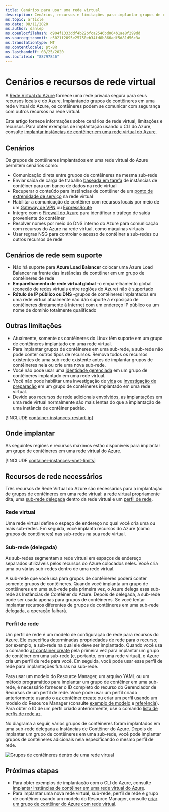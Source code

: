 ```yaml
---
title: Cenários para usar uma rede virtual
description: Cenários, recursos e limitações para implantar grupos de contêineres em uma rede virtual do Azure.
ms.topic: article
ms.date: 08/11/2020
ms.author: danlep
ms.openlocfilehash: d904f1333ddf4b22bfca2546bd064b1ae8f299dd
ms.sourcegitcommit: c5021f2095e25750eb34fd0b866adf5d81d56c3a
ms.translationtype: MT
ms.contentlocale: pt-BR
ms.lasthandoff: 08/25/2020
ms.locfileid: "88797846"
---
```

# <a name="virtual-network-scenarios-and-resources"></a>Cenários e recursos de rede virtual

A [Rede Virtual do Azure](../virtual-network/virtual-networks-overview.md) fornece uma rede privada segura para seus recursos locais e do Azure. Implantando grupos de contêineres em uma rede virtual do Azure, os contêineres podem se comunicar com segurança com outros recursos na rede virtual. 

Este artigo fornece informações sobre cenários de rede virtual, limitações e recursos. Para obter exemplos de implantação usando o CLI do Azure, consulte [implantar instâncias de contêiner em uma rede virtual do Azure](container-instances-vnet.md).

## <a name="scenarios"></a>Cenários

Os grupos de contêineres implantados em uma rede virtual do Azure permitem cenários como:

* Comunicação direta entre grupos de contêineres na mesma sub-rede
* Enviar saída de carga de trabalho [baseada em tarefa](container-instances-restart-policy.md) de instâncias de contêiner para um banco de dados na rede virtual
* Recuperar o conteúdo para instâncias de contêiner de um [ponto de extremidade de serviço](../virtual-network/virtual-network-service-endpoints-overview.md) na rede virtual
* Habilitar a comunicação de contêiner com recursos locais por meio de um [Gateway de VPN](../vpn-gateway/vpn-gateway-about-vpngateways.md) ou [ExpressRoute](../expressroute/expressroute-introduction.md)
* Integre com o [Firewall do Azure](../firewall/overview.md) para identificar o tráfego de saída proveniente do contêiner 
* Resolver nomes por meio do DNS interno do Azure para comunicação com recursos do Azure na rede virtual, como máquinas virtuais
* Usar regras NSG para controlar o acesso de contêiner a sub-redes ou outros recursos de rede

## <a name="unsupported-networking-scenarios"></a>Cenários de rede sem suporte 

* Não há suporte para **Azure Load Balancer** colocar uma Azure Load Balancer na frente das instâncias de contêiner em um grupo de contêineres de rede
* **Emparelhamento de rede virtual global** -o emparelhamento global (conexão de redes virtuais entre regiões do Azure) não é suportado
* **Rótulo de IP público ou DNS** -grupos de contêineres implantados em uma rede virtual atualmente não dão suporte à exposição de contêineres diretamente à Internet com um endereço IP público ou um nome de domínio totalmente qualificado

## <a name="other-limitations"></a>Outras limitações

* Atualmente, somente os contêineres do Linux têm suporte em um grupo de contêineres implantado em uma rede virtual.
* Para implantar grupos de contêineres em uma sub-rede, a sub-rede não pode conter outros tipos de recursos. Remova todos os recursos existentes de uma sub-rede existente antes de implantar grupos de contêineres nela ou crie uma nova sub-rede.
* Você não pode usar uma [identidade gerenciada](container-instances-managed-identity.md) em um grupo de contêineres implantado em uma rede virtual.
* Você não pode habilitar uma investigação de [vida](container-instances-liveness-probe.md) ou [investigação de preparação](container-instances-readiness-probe.md) em um grupo de contêineres implantado em uma rede virtual.
* Devido aos recursos de rede adicionais envolvidos, as implantações em uma rede virtual normalmente são mais lentas do que a implantação de uma instância de contêiner padrão.

[!INCLUDE [container-instances-restart-ip](../../includes/container-instances-restart-ip.md)]

## <a name="where-to-deploy"></a>Onde implantar

As seguintes regiões e recursos máximos estão disponíveis para implantar um grupo de contêineres em uma rede virtual do Azure.

[!INCLUDE [container-instances-vnet-limits](../../includes/container-instances-vnet-limits.md)]

## <a name="required-network-resources"></a>Recursos de rede necessários

Três recursos de Rede Virtual do Azure são necessários para a implantação de grupos de contêineres em uma rede virtual: a [rede virtual](#virtual-network) propriamente dita, uma [sub-rede delegada](#subnet-delegated) dentro da rede virtual e um [perfil de rede](#network-profile). 

### <a name="virtual-network"></a>Rede virtual

Uma rede virtual define o espaço de endereço no qual você cria uma ou mais sub-redes. Em seguida, você implanta recursos do Azure (como grupos de contêineres) nas sub-redes na sua rede virtual.

### <a name="subnet-delegated"></a>Sub-rede (delegada)

As sub-redes segmentam a rede virtual em espaços de endereço separados utilizáveis pelos recursos do Azure colocados neles. Você cria uma ou várias sub-redes dentro de uma rede virtual.

A sub-rede que você usa para grupos de contêineres poderá conter somente grupos de contêineres. Quando você implanta um grupo de contêineres em uma sub-rede pela primeira vez, o Azure delega essa sub-rede às Instâncias de Contêiner do Azure. Depois de delegada, a sub-rede pode ser usada apenas para grupos de contêineres. Se você tentar implantar recursos diferentes de grupos de contêineres em uma sub-rede delegada, a operação falhará.

### <a name="network-profile"></a>Perfil de rede

Um perfil de rede é um modelo de configuração de rede para recursos do Azure. Ele especifica determinadas propriedades de rede para o recurso; por exemplo, a sub-rede na qual ele deve ser implantado. Quando você usa o comando [az container create][az-container-create] pela primeira vez para implantar um grupo de contêiner em uma sub-rede (e, portanto, em uma rede virtual), o Azure cria um perfil de rede para você. Em seguida, você pode usar esse perfil de rede para implantações futuras na sub-rede. 

Para usar um modelo do Resource Manager, um arquivo YAML ou um método programático para implantar um grupo de contêiner em uma sub-rede, é necessário fornecer o ID completo do recurso do Gerenciador de Recursos de um perfil de rede. Você pode usar um perfil criado anteriormente usando o [az contêiner create][az-container-create] ou criar um perfil usando um modelo do Resource Manager (consulte [exemplo de modelo](https://github.com/Azure/azure-quickstart-templates/tree/master/101-aci-vnet) e [referência](/azure/templates/microsoft.network/networkprofiles)). Para obter o ID de um perfil criado anteriormente, use o comando [lista de perfis de rede az][az-network-profile-list]. 

No diagrama a seguir, vários grupos de contêineres foram implantados em uma sub-rede delegada a Instâncias de Contêiner do Azure. Depois de implantar um grupo de contêineres em uma sub-rede, você pode implantar grupos de contêineres adicionais nela especificando o mesmo perfil de rede.

![Grupos de contêineres dentro de uma rede virtual][aci-vnet-01]

## <a name="next-steps"></a>Próximas etapas

* Para obter exemplos de implantação com o CLI do Azure, consulte [implantar instâncias de contêiner em uma rede virtual do Azure](container-instances-vnet.md).
* Para implantar uma nova rede virtual, sub-rede, perfil de rede e grupo de contêiner usando um modelo do Resource Manager, consulte [criar um grupo de contêiner do Azure com rede virtual](https://github.com/Azure/azure-quickstart-templates/tree/master/101-aci-vnet
).


<!-- IMAGES -->
[aci-vnet-01]: ./media/container-instances-virtual-network-concepts/aci-vnet-01.png

<!-- LINKS - Internal -->
[az-container-create]: /cli/azure/container#az-container-create
[az-network-profile-list]: /cli/azure/network/profile#az-network-profile-list
